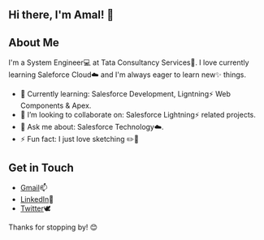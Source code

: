 ## Hi there, I'm Amal! 👋

## About Me
I'm a System Engineer💻 at Tata Consultancy Services🏢. I love currently learning Saleforce Cloud☁️ and I'm always eager to learn new✨ things.

- 🌱 Currently learning: Salesforce Development, Ligntning⚡ Web Components & Apex.
- 👯 I’m looking to collaborate on: Salesforce Lightning⚡ related projects.
- 💬 Ask me about: Salesforce Technology☁️.
- ⚡ Fun fact: I just love sketching ✏️🎨

## Get in Touch
- [Gmail](amalkmoney1998@gmail.com)📫
- [LinkedIn](https://www.linkedin.com/in/amalkmoney/)🔗
- [Twitter](https://x.com/amalkmoney)🕊️

Thanks for stopping by! 😊
